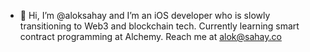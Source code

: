 - 👋 Hi, I’m @aloksahay and I’m an iOS developer who is slowly transitioning to Web3 and blockchain tech. Currently learning smart contract programming at Alchemy.
Reach me at alok@sahay.co
